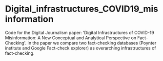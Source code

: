 # Digital_infrastructures_COVID19_misinformation
Code for the Digital Journalism paper: 'Digital Infrastructures of COVID-19 Misinformation: A New Conceptual and Analytical Perspective on Fact-Checking'. In the paper we compare two fact-checking databases (Poynter institute and Google Fact-check explorer) as overarching infrastructures of fact-checking.
